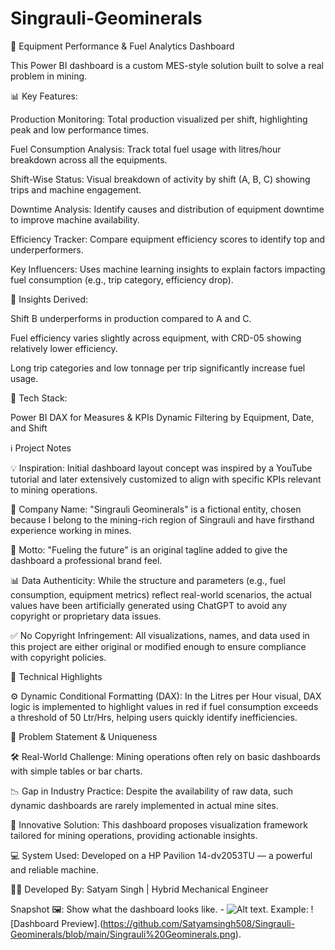 # Singrauli-Geominerals

🚜 Equipment Performance & Fuel Analytics Dashboard

This Power BI dashboard is a custom MES-style solution built to solve a real problem in mining.

📊 Key Features:

Production Monitoring: Total production visualized per shift, highlighting peak and low performance times.

Fuel Consumption Analysis: Track total fuel usage with litres/hour breakdown across all the equipments.

Shift-Wise Status: Visual breakdown of activity by shift (A, B, C) showing trips and machine engagement.

Downtime Analysis: Identify causes and distribution of equipment downtime to improve machine availability.

Efficiency Tracker: Compare equipment efficiency scores to identify top and underperformers.

Key Influencers: Uses machine learning insights to explain factors impacting fuel consumption (e.g., trip category, efficiency drop).

🧠 Insights Derived:

Shift B underperforms in production compared to A and C.

Fuel efficiency varies slightly across equipment, with CRD-05 showing relatively lower efficiency.

Long trip categories and low tonnage per trip significantly increase fuel usage.


🔧 Tech Stack:

Power BI
DAX for Measures & KPIs
Dynamic Filtering by Equipment, Date, and Shift



ℹ️ Project Notes

💡 Inspiration: Initial dashboard layout concept was inspired by a YouTube tutorial and later extensively customized to align with specific KPIs relevant to mining operations.

🏢 Company Name: "Singrauli Geominerals" is a fictional entity, chosen because I belong to the mining-rich region of Singrauli and have firsthand experience working in mines.

🔖 Motto: "Fueling the future" is an original tagline added to give the dashboard a professional brand feel.

📊 Data Authenticity: While the structure and parameters (e.g., fuel consumption, equipment metrics) reflect real-world scenarios, the actual values have been artificially generated using ChatGPT to avoid any copyright or proprietary data issues.

✅ No Copyright Infringement: All visualizations, names, and data used in this project are either original or modified enough to ensure compliance with copyright policies.



🧮 Technical Highlights

⚙️ Dynamic Conditional Formatting (DAX):
In the Litres per Hour visual, DAX logic is implemented to highlight values in red if fuel consumption exceeds a threshold of 50 Ltr/Hrs, helping users quickly identify inefficiencies.


🚧 Problem Statement & Uniqueness

🛠️ Real-World Challenge: Mining operations often rely on basic dashboards with simple tables or bar charts.

📉 Gap in Industry Practice: Despite the availability of raw data, such dynamic dashboards are rarely implemented in actual mine sites.

🌟 Innovative Solution: This dashboard proposes visualization framework tailored for mining operations, providing actionable insights.



💻 System Used: Developed on a HP Pavilion 14-dv2053TU — a powerful and reliable machine. 

🧑‍💻 Developed By:
Satyam Singh | Hybrid Mechanical Engineer


Snapshot 🖼️:
Show what the dashboard looks like. - ![Alt text](https://github.com/Satyamsingh508/Singrauli-Geominerals/blob/main/Singrauli%20Geominerals.png).
Example: ![Dashboard Preview].(https://github.com/Satyamsingh508/Singrauli-Geominerals/blob/main/Singrauli%20Geominerals.png).
